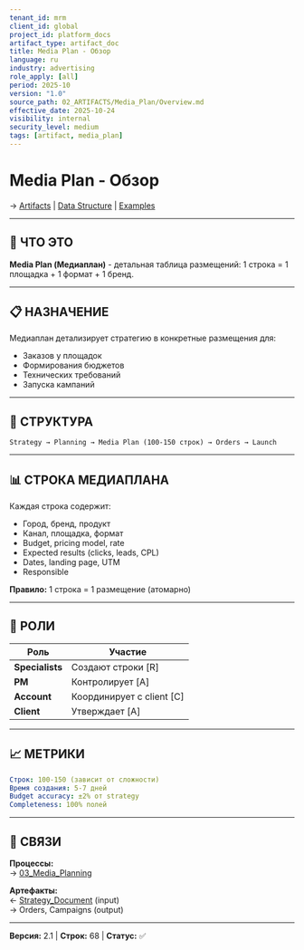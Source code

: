 ```yaml
---
tenant_id: mrm
client_id: global
project_id: platform_docs
artifact_type: artifact_doc
title: Media Plan - Обзор
language: ru
industry: advertising
role_apply: [all]
period: 2025-10
version: "1.0"
source_path: 02_ARTIFACTS/Media_Plan/Overview.md
effective_date: 2025-10-24
visibility: internal
security_level: medium
tags: [artifact, media_plan]
---
```


# Media Plan - Обзор

→ [Artifacts](../_README.md) | [Data Structure](./Data_Structure.md) | [Examples](./Examples.md)

---

## 🎯 ЧТО ЭТО

**Media Plan (Медиаплан)** - детальная таблица размещений: 1 строка = 1 площадка + 1 формат + 1 бренд.

---

## 📋 НАЗНАЧЕНИЕ

Медиаплан детализирует стратегию в конкретные размещения для:
- Заказов у площадок
- Формирования бюджетов
- Технических требований
- Запуска кампаний

---

## 🔄 СТРУКТУРА

```
Strategy → Planning → Media Plan (100-150 строк) → Orders → Launch
```

---

## 📊 СТРОКА МЕДИАПЛАНА

Каждая строка содержит:
- Город, бренд, продукт
- Канал, площадка, формат
- Budget, pricing model, rate
- Expected results (clicks, leads, CPL)
- Dates, landing page, UTM
- Responsible

**Правило:** 1 строка = 1 размещение (атомарно)

---

## 👥 РОЛИ

| Роль | Участие |
|------|---------|
| **Specialists** | Создают строки [R] |
| **PM** | Контролирует [A] |
| **Account** | Координирует с client [C] |
| **Client** | Утверждает [A] |

---

## 📈 МЕТРИКИ

```yaml
Строк: 100-150 (зависит от сложности)
Время создания: 5-7 дней
Budget accuracy: ±2% от strategy
Completeness: 100% полей
```

---

## 🔗 СВЯЗИ

**Процессы:**  
→ [03_Media_Planning](../../05_PROCESSES/03_Media_Planning/Overview.md)

**Артефакты:**  
← [Strategy_Document](../Strategy_Document/Overview.md) (input)  
→ Orders, Campaigns (output)

---

**Версия:** 2.1 | **Строк:** 68 | **Статус:** ✅


